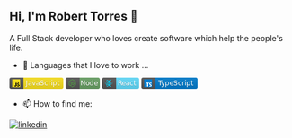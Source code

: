  <h2> Hi, I'm Robert Torres  👋 </h2>

 A Full Stack developer who loves create software which help the people's life.  

- 🔭 Languages that I love to work ... 

![Javascript](images/javascript.png) ![Node](images/node.png) ![React](images/react.png) ![TypeScript](images/typescript.png)

- 📫 How to find me: 

<a href="https://www.linkedin.com/in/robert-torres1000/" rel="nofollow noreferrer">
    <img src="https://img.shields.io/badge/LinkedIn-0077B5?style=for-the-badge&logo=linkedin&logoColor=whiteng" alt="linkedin"> 
</a>

<!--
**roberttorres/roberttorres** is a ✨ _special_ ✨ repository because its `README.md` (this file) appears on your GitHub profile.



